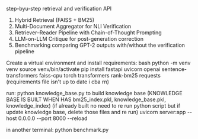 step-byu-step retrieval and verification API


1. Hybrid Retrieval (FAISS + BM25)  
2. Multi-Document Aggregator for NLI Verification  
3. Retriever–Reader Pipeline with Chain-of-Thought Prompting  
4. LLM-on-LLM Critique for post-generation correction  
5. Benchmarking comparing GPT-2 outputs with/without the verification pipeline

Create a virtual environment and install requirements:
bash
python -m venv venv
source venv/bin/activate
pip install fastapi uvicorn openai sentence-transformers faiss-cpu torch transformers rank-bm25 requests
(requirements file isn't up to date i cba rn)

run: 
python knowledge_base.py to build knowledge base 
(KNOWLEDGE BASE IS BUILT WHEN HAS bm25_index.pkl, knowledge_base.pkl, knowledge_index)
(if already built no need to re run python script but if update knowledge base, delete those files and re run)
uvicorn server:app --host 0.0.0.0 --port 8000 --reload

in another terminal:
python benchmark.py
